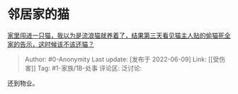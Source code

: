 # 邻居家的猫
[家里闯进一只猫，我以为是流浪猫就养着了，结果第三天看见猫主人贴的偷猫死全家的告示，这时候该不该还猫？](https://www.zhihu.com/question/458067326/answer/2520642032)

> Author: #0-Anonymity
> Last update: [发布于 2022-06-09]
> Link: [[受伤害]]
> Tag: #1-家族/1B-处事
> 评论区:
> 泛讨论:

还到物业。
